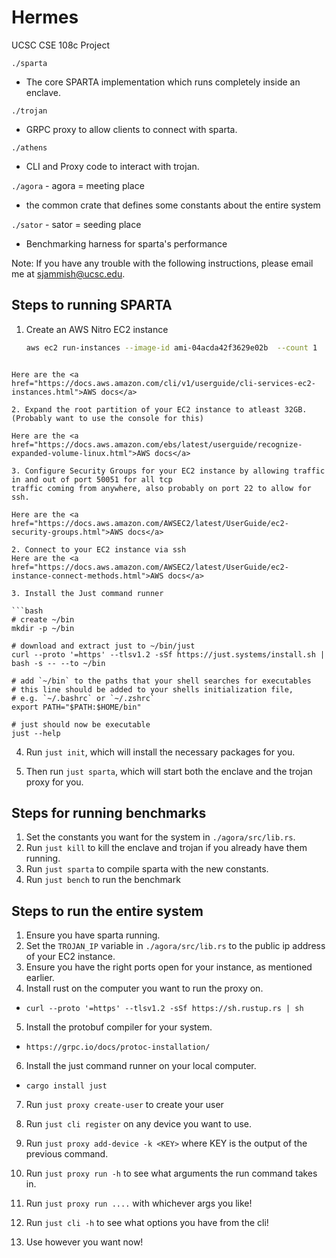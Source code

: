 # Hermes
UCSC CSE 108c Project

`./sparta`
- The core SPARTA implementation which runs completely inside an enclave.

`./trojan`
- GRPC proxy to allow clients to connect with sparta.

`./athens`
- CLI and Proxy code to interact with trojan.

`./agora` - agora = meeting place
- the common crate that defines some constants about the entire system

`./sator` - sator = seeding place
- Benchmarking harness for sparta's performance

Note: If you have any trouble with the following instructions, please email me at sjammish@ucsc.edu.

## Steps to running SPARTA

1. Create an AWS Nitro EC2 instance

	```bash
	aws ec2 run-instances --image-id ami-04acda42f3629e02b  --count 1  --instance-type m5.xlarge  --key-name \<Your key name here\>  --enclave-options "Enabled=true"
  ```

 Here are the <a href="https://docs.aws.amazon.com/cli/v1/userguide/cli-services-ec2-instances.html">AWS docs</a>

2. Expand the root partition of your EC2 instance to atleast 32GB. (Probably want to use the console for this)

 Here are the <a href="https://docs.aws.amazon.com/ebs/latest/userguide/recognize-expanded-volume-linux.html">AWS docs</a>

3. Configure Security Groups for your EC2 instance by allowing traffic in and out of port 50051 for all tcp
traffic coming from anywhere, also probably on port 22 to allow for ssh.

 Here are the <a href="https://docs.aws.amazon.com/AWSEC2/latest/UserGuide/ec2-security-groups.html">AWS docs</a>

2. Connect to your EC2 instance via ssh
 Here are the <a href="https://docs.aws.amazon.com/AWSEC2/latest/UserGuide/ec2-instance-connect-methods.html">AWS docs</a>

3. Install the Just command runner

  ```bash
  # create ~/bin
  mkdir -p ~/bin

  # download and extract just to ~/bin/just
  curl --proto '=https' --tlsv1.2 -sSf https://just.systems/install.sh | bash -s -- --to ~/bin

  # add `~/bin` to the paths that your shell searches for executables
  # this line should be added to your shells initialization file,
  # e.g. `~/.bashrc` or `~/.zshrc`
  export PATH="$PATH:$HOME/bin"

  # just should now be executable
  just --help  
  ```

4. Run `just init`, which will install the necessary packages for you.

5. Then run `just sparta`, which will start both the enclave and the trojan proxy for you.

## Steps for running benchmarks

1. Set the constants you want for the system in `./agora/src/lib.rs`.
2. Run `just kill` to kill the enclave and trojan if you already have them running.
3. Run `just sparta` to compile sparta with the new constants.
4. Run `just bench` to run the benchmark



## Steps to run the entire system
1. Ensure you have sparta running.
2. Set the `TROJAN_IP` variable in `./agora/src/lib.rs` to the public ip address of your
EC2 instance.
3. Ensure you have the right ports open for your instance, as mentioned earlier.
4. Install rust on the computer you want to run the proxy on.
  - `curl --proto '=https' --tlsv1.2 -sSf https://sh.rustup.rs | sh`
5. Install the protobuf compiler for your system.
  - `https://grpc.io/docs/protoc-installation/`
6. Install the just command runner on your local computer.
  - `cargo install just`
7. Run `just proxy create-user` to create your user

8. Run `just cli register` on any device you want to use.

9. Run `just proxy add-device -k <KEY>` where KEY is the output of the previous command.

10. Run `just proxy run -h` to see what arguments the run command takes in.

10. Run `just proxy run ....` with whichever args you like!

11. Run `just cli -h` to see what options you have from the cli!

12. Use however you want now!







